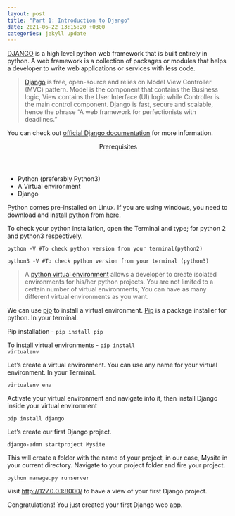 ```yaml
---
layout: post
title: "Part 1: Introduction to Django"
date: 2021-06-22 13:15:20 +0300
categories: jekyll update
---
```


[DJANGO]("https://www.djangoproject.com/") is a high level python web framework that is built entirely in python. A web framework is a collection of packages or modules that helps a developer to write web applications or services with less code.

>[Django]("https://www.djangoproject.com/") is free, open-source and relies on Model View Controller (MVC) pattern. Model is the component that contains the Business logic, View contains the User Interface (UI) logic while Controller is the main control component. Django is fast, secure and scalable, hence the phrase “A web framework for perfectionists with deadlines.”

You can check out [official Django documentation]("https://www.djangoproject.com/") for more information.


<header>
	Prerequisites
</header>
<main>
	<ul>
		<li>Python (preferably Python3)</li>
		<li>A Virtual environment</li>
		<li>Django</li>
	</ul>
</main>

Python comes pre-installed on Linux. If you are using windows, you need to download and install python from [here]("https://www.python.org/downloads/windows/").

To check your python installation, open the Terminal and type; for python 2 and python3 respectively.


	python -V #To check python version from your terminal(python2)

	python3 -V #To check python version from your terminal (python3)

>A [python virtual environment]("https://docs.python.org/3/tutorial/venv.html") allows a developer to create isolated environments for his/her python projects. You are not limited to a certain number of virtual environments; You can have as many different virtual environments as you want.

We can use [pip]("https://pypi.org/project/pip/") to install a virtual environment. [Pip]("https://pypi.org/project/pip/") is a package installer for python. In your terminal.

Pip installation - <code>pip install pip</code><br>

To install virtual environments - <code>pip install virtualenv</code><br>

Let’s create a virtual environment. You can use any name for your virtual environment. In your Terminal. 

<code>virtualenv env</code><br>

Activate your virtual environment and navigate into it, then install Django inside your virtual environment

<code>pip install django</code><br>

Let’s create our first Django project.

<code>django-admn startproject Mysite</code><br>

This will create a folder with the name of your project, in our case, Mysite in your current directory. Navigate to your project folder and fire your project.

<code>python manage.py runserver</code>

Visit http://127.0.0.1:8000/ to have a view of your first Django project.

Congratulations! You just created your first Django web app.